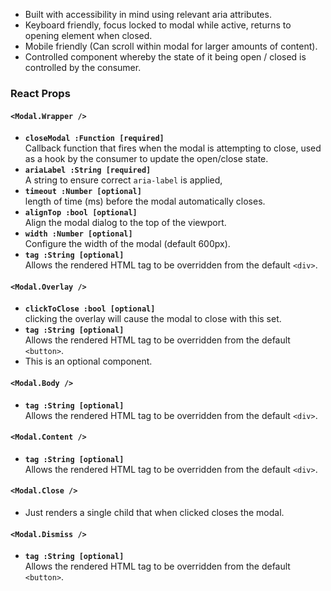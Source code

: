 * Built with accessibility in mind using relevant aria attributes.
* Keyboard friendly, focus locked to modal while active, returns to opening element when closed.
* Mobile friendly (Can scroll within modal for larger amounts of content).
* Controlled component whereby the state of it being open / closed is controlled by the consumer.

### React Props

#### `<Modal.Wrapper />`
* **`closeModal :Function [required]`**  
Callback function that fires when the modal is attempting to close,
used as a hook by the consumer to update the open/close state.
* **`ariaLabel :String [required]`**  
A string to ensure correct `aria-label` is applied,
* **`timeout :Number [optional]`**  
length of time (ms) before the modal automatically closes.
* **`alignTop :bool [optional]`**  
Align the modal dialog to the top of the viewport.
* **`width :Number [optional]`**  
Configure the width of the modal (default 600px).
* **`tag :String [optional]`**  
Allows the rendered HTML tag to be overridden from the default `<div>`.

#### `<Modal.Overlay />`
* **`clickToClose :bool [optional]`**  
clicking the overlay will cause the modal to close with this set.
* **`tag :String [optional]`**  
Allows the rendered HTML tag to be overridden from the default `<button>`.
* This is an optional component.

#### `<Modal.Body />`
* **`tag :String [optional]`**  
Allows the rendered HTML tag to be overridden from the default `<div>`.

#### `<Modal.Content />`
* **`tag :String [optional]`**  
Allows the rendered HTML tag to be overridden from the default `<div>`.

#### `<Modal.Close />`
* Just renders a single child that when clicked closes the modal.

#### `<Modal.Dismiss />`
* **`tag :String [optional]`**  
Allows the rendered HTML tag to be overridden from the default `<button>`.

